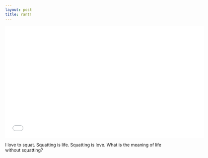 ```yaml
---
layout: post
title: rant!
---
```


<iframe width="640" height="360" src="//www.youtube.com/embed/a48rsNu4yO4?feature=player_detailpage" frameborder="0" allowfullscreen></iframe>

I love to squat. Squatting is life. Squatting is love. What is the meaning of life without squatting?

